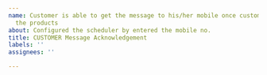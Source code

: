 ```yaml
---
name: Customer is able to get the message to his/her mobile once customer purchased
  the products
about: Configured the scheduler by entered the mobile no.
title: CUSTOMER Message Acknowledgement
labels: ''
assignees: ''

---
```



